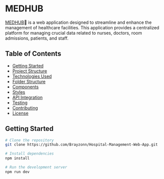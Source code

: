 # MEDHUB

[MEDHUB](google.com)🔗 is a web application designed to streamline and enhance the management of healthcare facilities. This application provides a centralized platform for managing crucial data related to nurses, doctors, room admissions, patients, and staff. 

## Table of Contents

- [Getting Started](#getting-started)
- [Project Structure](#project-structure)
- [Technologies Used](#technologies-used)
- [Folder Structure](#folder-structure)
- [Components](#components)
- [Styles](#styles)
- [API Integration](#api-integration)
- [Testing](#testing)
- [Contributing](#contributing)
- [License](#license)

## Getting Started

```bash
# Clone the repository
git clone https://github.com/Brayzonn/Hospital-Management-Web-App.git

# Install dependencies
npm install

# Run the development server
npm run dev
